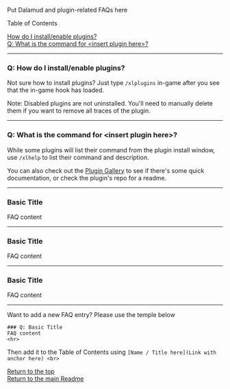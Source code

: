 Put Dalamud and plugin-related FAQs here

Table of Contents

[How do I install/enable plugins?](https://github.com/goatcorp/faq/blob/main/dalamud_troubleshooting.md#q-how-do-i-install-enable-plugins) <br>
[Q: What is the command for \<insert plugin here\>?](https://github.com/goatcorp/faq/blob/main/dalamud_troubleshooting.md#q-what-is-the-command-for-insert-plugin-here
) <br>
<hr>

### Q: How do I install/enable plugins?
Not sure how to install plugins? Just type `/xlplugins` in-game after you see that the in-game hook has loaded.

Note: Disabled plugins are not uninstalled. You'll need to manually delete them if you want to remove all traces of the plugin.
<hr>

### Q: What is the command for \<insert plugin here\>?
While some plugins will list their command from the plugin install window, use `/xlhelp` to list their command and description.

You can also check out the [Plugin Gallery](https://github.com/goatcorp/DalamudPlugins/wiki/Plugin-Gallery) to see if there's some quick documentation, or check the plugin's repo for a readme.
<hr>

### Basic Title
FAQ content
<hr>

### Basic Title
FAQ content
<hr>

### Basic Title
FAQ content
<hr>

Want to add a new FAQ entry? Please use the temple below
```
### Q: Basic Title
FAQ content
<hr>
```
Then add it to the Table of Contents using `[Name / Title here](Link with anchor here) <br>`

[Return to the top](https://github.com/goatcorp/faq/blob/main/dalamud_troubleshooting.md)<br>
[Return to the main Readme](https://github.com/goatcorp/faq/blob/main/README.md)
